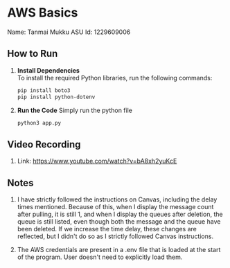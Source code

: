 # AWS Basics

Name: Tanmai Mukku
ASU Id: 1229609006

## How to Run

1. **Install Dependencies**  
   To install the required Python libraries, run the following commands:

   ```bash
   pip install boto3
   pip install python-dotenv

2. **Run the Code**
    Simply run the python file 
    
    ```bash 
    python3 app.py

## Video Recording

1. Link: https://www.youtube.com/watch?v=bA8xh2yuKcE

## Notes

1. I have strictly followed the instructions on Canvas, including the delay times mentioned. Because of this, when I display the message count after pulling, it is still 1, and when I display the queues after deletion, the queue is still listed, even though both the message and the queue have been deleted. If we increase the time delay, these changes are reflected, but I didn't do so as I strictly followed Canvas instructions. 

2. The AWS credentials are present in a .env file that is loaded at the start of the program. User doesn't need to explicitly load them. 
